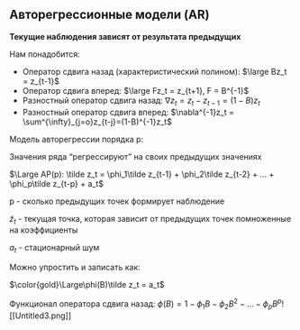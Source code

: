 ## Авторегрессионные модели (AR)

**Текущие наблюдения зависят от результата предыдущих**

Нам понадобится:

- Оператор сдвига назад (характеристический полином): $\large Bz_t = z_{t-1}$
- Оператор сдвига вперед: $\large Fz_t = z_{t+1}, F = B^{-1}$
- Разностный оператор сдвига назад: $\nabla z_t = z_t - z_{t-1} = (1-B)z_t$
- Разностный оператор сдвига вперед: $\nabla^{-1}z_t = \sum^{\infty}_{j=o}z_{t-j}=(1-B)^{-1}z_t$

Модель авторегрессии порядка p:

Значения ряда “регрессируют” на своих предыдущих значениях

$\Large AP(p): \tilde z_t = \phi_1\tilde z_{t-1} + \phi_2\tilde z_{t-2} + ... + \phi_p\tilde z_{t-p} + a_t$

p - сколько предыдущих точек формирует наблюдение

$\tilde z_t$ - текущая точка, которая зависит от предыдущих точек помноженные на коэффициенты

$a_t$ - стационарный шум

Можно упростить и записать как:

$\color{gold}\Large\phi(B)\tilde z_t = a_t$

Функционал оператора сдвига назад: $\phi(B) = 1 - \phi_1B-\phi_2B^2-...-\phi_pB^p$![[Untitled3.png]]
